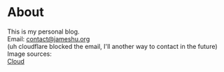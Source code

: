 # About
This is my personal blog.  
Email: contact@jameshu.org    
(uh cloudflare blocked the email, I'll another way to contact in the future)  
Image sources:  
[Cloud](https://www.actionvfx.com/3d/cumulus-clouds-3d-assets)